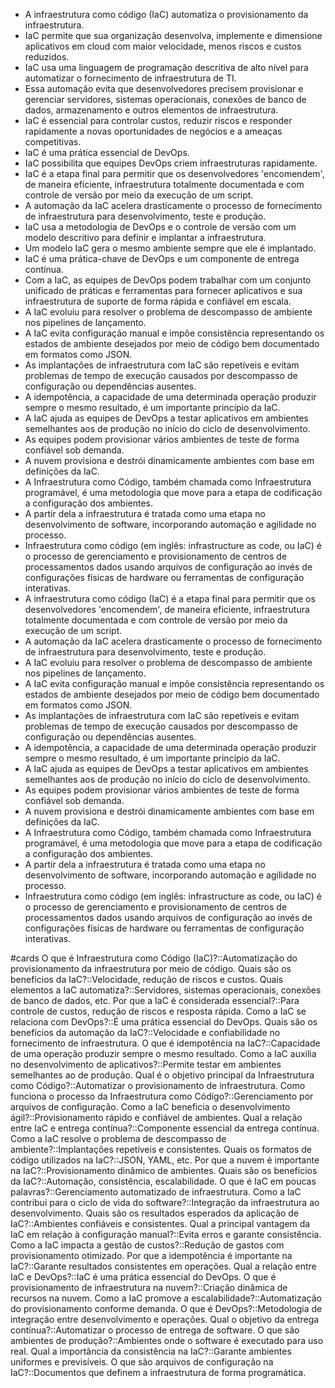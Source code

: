 
- A infraestrutura como código (IaC) automatiza o provisionamento da infraestrutura.
- IaC permite que sua organização desenvolva, implemente e dimensione aplicativos em cloud com maior velocidade, menos riscos e custos reduzidos.
- IaC usa uma linguagem de programação descritiva de alto nível para automatizar o fornecimento de infraestrutura de TI.
- Essa automação evita que desenvolvedores precisem provisionar e gerenciar servidores, sistemas operacionais, conexões de banco de dados, armazenamento e outros elementos de infraestrutura.
- IaC é essencial para controlar custos, reduzir riscos e responder rapidamente a novas oportunidades de negócios e a ameaças competitivas.
- IaC é uma prática essencial de DevOps.
- IaC possibilita que equipes DevOps criem infraestruturas rapidamente.
- IaC é a etapa final para permitir que os desenvolvedores 'encomendem', de maneira eficiente, infraestrutura totalmente documentada e com controle de versão por meio da execução de um script.
- A automação da IaC acelera drasticamente o processo de fornecimento de infraestrutura para desenvolvimento, teste e produção.
- IaC usa a metodologia de DevOps e o controle de versão com um modelo descritivo para definir e implantar a infraestrutura.
- Um modelo IaC gera o mesmo ambiente sempre que ele é implantado.
- IaC é uma prática-chave de DevOps e um componente de entrega contínua.
- Com a IaC, as equipes de DevOps podem trabalhar com um conjunto unificado de práticas e ferramentas para fornecer aplicativos e sua infraestrutura de suporte de forma rápida e confiável em escala.
- A IaC evoluiu para resolver o problema de descompasso de ambiente nos pipelines de lançamento.
- A IaC evita configuração manual e impõe consistência representando os estados de ambiente desejados por meio de código bem documentado em formatos como JSON.
- As implantações de infraestrutura com IaC são repetíveis e evitam problemas de tempo de execução causados por descompasso de configuração ou dependências ausentes.
- A idempotência, a capacidade de uma determinada operação produzir sempre o mesmo resultado, é um importante princípio da IaC.
- A IaC ajuda as equipes de DevOps a testar aplicativos em ambientes semelhantes aos de produção no início do ciclo de desenvolvimento.
- As equipes podem provisionar vários ambientes de teste de forma confiável sob demanda.
- A nuvem provisiona e destrói dinamicamente ambientes com base em definições da IaC.
- A Infraestrutura como Código, também chamada como Infraestrutura programável, é uma metodologia que move para a etapa de codificação a configuração dos ambientes.
- A partir dela a infraestrutura é tratada como uma etapa no desenvolvimento de software, incorporando automação e agilidade no processo.
- Infraestrutura como código (em inglês: infrastructure as code, ou IaC) é o processo de gerenciamento e provisionamento de centros de processamentos dados usando arquivos de configuração ao invés de configurações físicas de hardware ou ferramentas de configuração interativas.
- A infraestrutura como código (IaC) é a etapa final para permitir que os desenvolvedores 'encomendem', de maneira eficiente, infraestrutura totalmente documentada e com controle de versão por meio da execução de um script.
- A automação da IaC acelera drasticamente o processo de fornecimento de infraestrutura para desenvolvimento, teste e produção.
- A IaC evoluiu para resolver o problema de descompasso de ambiente nos pipelines de lançamento.
- A IaC evita configuração manual e impõe consistência representando os estados de ambiente desejados por meio de código bem documentado em formatos como JSON.
- As implantações de infraestrutura com IaC são repetíveis e evitam problemas de tempo de execução causados por descompasso de configuração ou dependências ausentes.
- A idempotência, a capacidade de uma determinada operação produzir sempre o mesmo resultado, é um importante princípio da IaC.
- A IaC ajuda as equipes de DevOps a testar aplicativos em ambientes semelhantes aos de produção no início do ciclo de desenvolvimento.
- As equipes podem provisionar vários ambientes de teste de forma confiável sob demanda.
- A nuvem provisiona e destrói dinamicamente ambientes com base em definições da IaC.
- A Infraestrutura como Código, também chamada como Infraestrutura programável, é uma metodologia que move para a etapa de codificação a configuração dos ambientes.
- A partir dela a infraestrutura é tratada como uma etapa no desenvolvimento de software, incorporando automação e agilidade no processo.
- Infraestrutura como código (em inglês: infrastructure as code, ou IaC) é o processo de gerenciamento e provisionamento de centros de processamentos dados usando arquivos de configuração ao invés de configurações físicas de hardware ou ferramentas de configuração interativas. 

#cards
O que é Infraestrutura como Código (IaC)?::Automatização do provisionamento da infraestrutura por meio de código.
Quais são os benefícios da IaC?::Velocidade, redução de riscos e custos. 
Quais elementos a IaC automatiza?::Servidores, sistemas operacionais, conexões de banco de dados, etc.
Por que a IaC é considerada essencial?::Para controle de custos, redução de riscos e resposta rápida.
Como a IaC se relaciona com DevOps?::É uma prática essencial do DevOps.
Quais são os benefícios da automação da IaC?::Velocidade e confiabilidade no fornecimento de infraestrutura.
O que é idempotência na IaC?::Capacidade de uma operação produzir sempre o mesmo resultado.
Como a IaC auxilia no desenvolvimento de aplicativos?::Permite testar em ambientes semelhantes ao de produção.
Qual é o objetivo principal da Infraestrutura como Código?::Automatizar o provisionamento de infraestrutura.
Como funciona o processo da Infraestrutura como Código?::Gerenciamento por arquivos de configuração.
Como a IaC beneficia o desenvolvimento ágil?::Provisionamento rápido e confiável de ambientes.
Qual a relação entre IaC e entrega contínua?::Componente essencial da entrega contínua.
Como a IaC resolve o problema de descompasso de ambiente?::Implantações repetíveis e consistentes.
Quais os formatos de código utilizados na IaC?::JSON, YAML, etc.
Por que a nuvem é importante na IaC?::Provisionamento dinâmico de ambientes.
Quais são os benefícios da IaC?::Automação, consistência, escalabilidade.
O que é IaC em poucas palavras?::Gerenciamento automatizado de infraestrutura.
Como a IaC contribui para o ciclo de vida do software?::Integração da infraestrutura ao desenvolvimento.
Quais são os resultados esperados da aplicação de IaC?::Ambientes confiáveis e consistentes.
Qual a principal vantagem da IaC em relação à configuração manual?::Evita erros e garante consistência.
Como a IaC impacta a gestão de custos?::Redução de gastos com provisionamento otimizado.
Por que a idempotência é importante na IaC?::Garante resultados consistentes em operações.
Qual a relação entre IaC e DevOps?::IaC é uma prática essencial do DevOps.
O que é provisionamento de infraestrutura na nuvem?::Criação dinâmica de recursos na nuvem.
Como a IaC promove a escalabilidade?::Automatização do provisionamento conforme demanda.
O que é DevOps?::Metodologia de integração entre desenvolvimento e operações.
Qual o objetivo da entrega contínua?::Automatizar o processo de entrega de software.
O que são ambientes de produção?::Ambientes onde o software é executado para uso real.
Qual a importância da consistência na IaC?::Garante ambientes uniformes e previsíveis.
O que são arquivos de configuração na IaC?::Documentos que definem a infraestrutura de forma programática.


